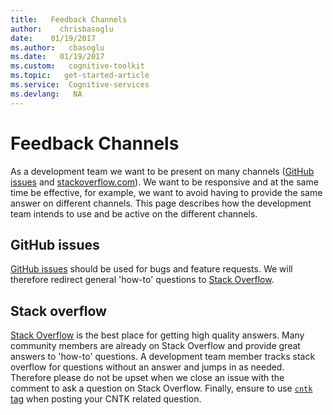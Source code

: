 ```yaml
---
title:   Feedback Channels
author:    chrisbasoglu
date:    01/19/2017
ms.author:   cbasoglu
ms.date:   01/19/2017
ms.custom:   cognitive-toolkit
ms.topic:   get-started-article
ms.service:  Cognitive-services
ms.devlang:   NA
---
```


# Feedback Channels

As a development team we want to be present on many channels ([GitHub issues](https://github.com/Microsoft/CNTK/issues) and [stackoverflow.com](http://stackoverflow.com/questions/tagged/cntk)). We want to be responsive and at the same time be effective, for example, we want to avoid having to provide the same answer on different channels. This page describes how the development team intends to use and be active on the different channels.

## GitHub issues 
[GitHub issues](https://github.com/Microsoft/CNTK/issues) should be used for bugs and feature requests. We will therefore redirect general 'how-to' questions to [Stack Overflow](http://stackoverflow.com/questions/tagged/cntk). 

## Stack overflow 
[Stack Overflow](http://stackoverflow.com/questions/tagged/cntk) is the best place for getting high quality answers. Many community members are already on Stack Overflow and provide great answers to 'how-to' questions. A development team member tracks stack overflow for questions without an answer and jumps in as needed. 
Therefore please do not be upset when we close an issue with the comment to ask a question on Stack Overflow.
Finally, ensure to use [`cntk` tag](http://stackoverflow.com/questions/tagged/cntk) when posting your CNTK related question.  
